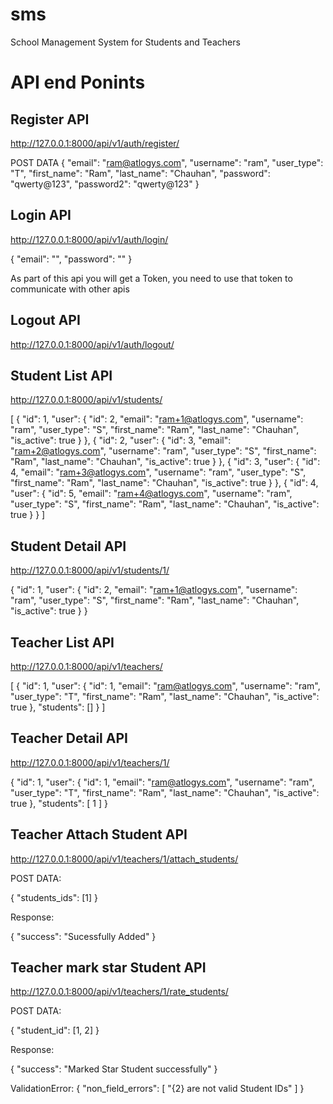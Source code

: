 # sms
School Management System for Students and Teachers

# API end Ponints

## Register API
http://127.0.0.1:8000/api/v1/auth/register/

POST DATA
{
    "email": "ram@atlogys.com",
    "username": "ram",
    "user_type": "T",
    "first_name": "Ram",
    "last_name": "Chauhan",
    "password": "qwerty@123",
    "password2": "qwerty@123"
}

## Login API

http://127.0.0.1:8000/api/v1/auth/login/

{
    "email": "",
    "password": ""
}

As part of this api you will get a Token, you need to use that token to
communicate with other apis

## Logout API

http://127.0.0.1:8000/api/v1/auth/logout/


## Student List API

http://127.0.0.1:8000/api/v1/students/


[
    {
        "id": 1,
        "user": {
            "id": 2,
            "email": "ram+1@atlogys.com",
            "username": "ram",
            "user_type": "S",
            "first_name": "Ram",
            "last_name": "Chauhan",
            "is_active": true
        }
    },
    {
        "id": 2,
        "user": {
            "id": 3,
            "email": "ram+2@atlogys.com",
            "username": "ram",
            "user_type": "S",
            "first_name": "Ram",
            "last_name": "Chauhan",
            "is_active": true
        }
    },
    {
        "id": 3,
        "user": {
            "id": 4,
            "email": "ram+3@atlogys.com",
            "username": "ram",
            "user_type": "S",
            "first_name": "Ram",
            "last_name": "Chauhan",
            "is_active": true
        }
    },
    {
        "id": 4,
        "user": {
            "id": 5,
            "email": "ram+4@atlogys.com",
            "username": "ram",
            "user_type": "S",
            "first_name": "Ram",
            "last_name": "Chauhan",
            "is_active": true
        }
    }
]

## Student Detail API

http://127.0.0.1:8000/api/v1/students/1/

{
    "id": 1,
    "user": {
        "id": 2,
        "email": "ram+1@atlogys.com",
        "username": "ram",
        "user_type": "S",
        "first_name": "Ram",
        "last_name": "Chauhan",
        "is_active": true
    }
}

## Teacher List API

http://127.0.0.1:8000/api/v1/teachers/

[
    {
        "id": 1,
        "user": {
            "id": 1,
            "email": "ram@atlogys.com",
            "username": "ram",
            "user_type": "T",
            "first_name": "Ram",
            "last_name": "Chauhan",
            "is_active": true
        },
        "students": []
    }
]

## Teacher Detail API

http://127.0.0.1:8000/api/v1/teachers/1/

{
    "id": 1,
    "user": {
        "id": 1,
        "email": "ram@atlogys.com",
        "username": "ram",
        "user_type": "T",
        "first_name": "Ram",
        "last_name": "Chauhan",
        "is_active": true
    },
    "students": [
        1
    ]
}

## Teacher Attach Student API

http://127.0.0.1:8000/api/v1/teachers/1/attach_students/

POST DATA:

{
    "students_ids": [1]
}

Response:

{
    "success": "Sucessfully Added"
}

## Teacher mark star Student API

http://127.0.0.1:8000/api/v1/teachers/1/rate_students/

POST DATA:

{
    "student_id": [1, 2]
}

Response:

{
    "success": "Marked Star Student successfully"
}


ValidationError:
{
    "non_field_errors": [
        "{2} are not valid Student IDs"
    ]
}
